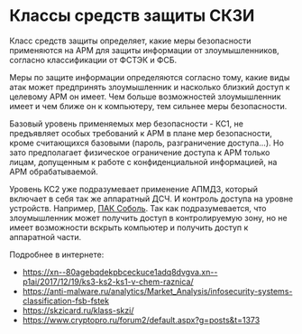 # Классы средств защиты СКЗИ

Класс средств защиты определяет, какие меры безопасности применяются на АРМ для защиты информации от злоумышленников, согласно классификации от ФСТЭК и ФСБ.

Меры по защите информации определяются согласно тому, какие виды атак может предпринять злоумышленник и насколько близкий доступ к целевому АРМ он имеет. Чем больше возможностей злоумышленник имеет и чем ближе он к компьютеру, тем сильнее меры безопасности.

Базовый уровень применяемых мер безопасности - КС1, не предъявляет особых требований к АРМ в плане мер безопасности, кроме считающихся базовыми (пароль, разграничение доступа...). Но зато предполагает физическое ограничение доступа к АРМ только лицам, допущенным к работе с конфиденциальной информацией, на АРМ обрабатываемой.

Уровень КС2 уже подразумевает применение АПМДЗ, который включает в себя так же аппаратный ДСЧ. И контроль доступа на уровне устройств. Например, [ПАК Соболь](https://www.securitycode.ru/products/pak_sobol/). Так как подразумевается, что злоумышленник может получить доступ в контролируемую зону, но не имеет возможности вскрыть компьютер и получить доступ к аппаратной части.

Подробнее в интернете:

- <https://xn--80agebqdekpbceckuce1adq8dvgva.xn--p1ai/2017/12/19/ks3-ks2-ks1-v-chem-raznica/>
- <https://anti-malware.ru/analytics/Market_Analysis/infosecurity-systems-classification-fsb-fstek>
- <https://skzicard.ru/klass-skzi/>
- <https://www.cryptopro.ru/forum2/default.aspx?g=posts&t=1373>

<!-- // code: language=markdown insertSpaces=true tabSize=2 -->
